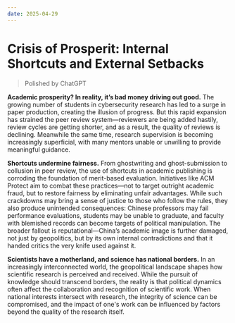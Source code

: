 ```yaml
---
date: 2025-04-29
---
```


# Crisis of Prosperit: Internal Shortcuts and External Setbacks

>Polished by ChatGPT

**Academic prosperity? In reality, it’s bad money driving out good.** The
growing number of students in cybersecurity research has led to a surge in paper
production, creating the illusion of progress. But this rapid expansion has
strained the peer review system—reviewers are being added hastily, review cycles
are getting shorter, and as a result, the quality of reviews is declining.
Meanwhile the same time, research supervision is becoming increasingly
superficial, with many mentors unable or unwilling to provide meaningful
guidance.

**Shortcuts undermine fairness.** From ghostwriting and ghost-submission to
collusion in peer review, the use of shortcuts in academic publishing is
corroding the foundation of merit-based evaluation. Initiatives like ACM Protect
aim to combat these practices—not to target outright academic fraud, but to
restore fairness by eliminating unfair advantages. While such crackdowns may
bring a sense of justice to those who follow the rules, they also produce
unintended consequences: Chinese professors may fail performance evaluations,
students may be unable to graduate, and faculty with blemished records can
become targets of political manipulation. The broader fallout is
reputational—China’s academic image is further damaged, not just by geopolitics,
but by its own internal contradictions and that it handed critics the very knife
used against it.

**Scientists have a motherland, and science has national borders.** In an
increasingly interconnected world, the geopolitical landscape shapes how
scientific research is perceived and received. While the pursuit of knowledge
should transcend borders, the reality is that political dynamics often affect
the collaboration and recognition of scientific work. When national interests
intersect with research, the integrity of science can be compromised, and the
impact of one's work can be influenced by factors beyond the quality of the
research itself.